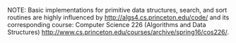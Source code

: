 NOTE:
Basic implementations for primitive data structures, search, and sort routines are highly influenced by http://algs4.cs.princeton.edu/code/ and its corresponding course: Computer Science 226 (Algorithms and Data Structures)
http://www.cs.princeton.edu/courses/archive/spring16/cos226/. 
